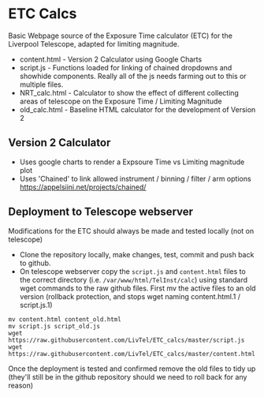 # ETC Calcs
Basic Webpage source of the Exposure Time calculator (ETC) for the Liverpool Telescope, adapted for limiting magnitude.


* content.html - Version 2 Calculator using Google Charts
* script.js   - Functions loaded for linking of chained dropdowns and showhide components. Really all of the js needs farming out to this or multiple files.
* NRT_calc.html - Calculator to show the effect of different collecting areas of telescope on the Exposure Time / Limiting Magnitude
* old_calc.html - Baseline HTML calculator for the development of Version 2

## Version 2 Calculator
* Uses google charts to render a Expsoure Time vs Limiting magnitude plot
* Uses 'Chained' to link allowed instrument / binning / filter / arm  options https://appelsiini.net/projects/chained/

## Deployment to Telescope webserver
Modifications for the ETC should always be made and tested locally (not on telescope)

* Clone the repository locally, make changes, test, commit and push back to github.
* On telescope webserver copy the `script.js` and `content.html` files to the correct directory (i.e. `/var/www/html/TelInst/calc`) using standard wget commands to the raw github files. First mv the active files to an old version (rollback protection, and stops wget naming content.html.1 / script.js.1)

```shell
mv content.html content_old.html
mv script.js script_old.js
wget https://raw.githubusercontent.com/LivTel/ETC_calcs/master/script.js
wget https://raw.githubusercontent.com/LivTel/ETC_calcs/master/content.html
```

Once the deployment is tested and confirmed remove the old files to tidy up (they'll still be in the github repository should we need to roll back for any reason)
